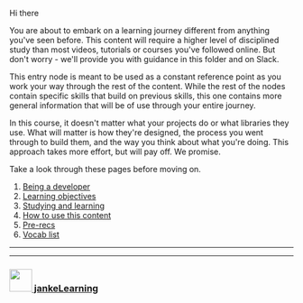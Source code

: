 Hi there

You are about to embark on a learning journey different from anything you've seen before.  This content will require a higher level of disciplined study than most videos, tutorials or courses you've followed online.  But don't worry - we'll provide you with guidance in this folder and on Slack. 

This entry node is meant to be used as a constant reference point as you work your way through the rest of the content. While the rest of the nodes contain specific skills that build on previous skills, this one contains more general information that will be of use through your entire journey.

In this course, it doesn't matter what your projects do or what libraries they use.  What will matter is how they're designed, the process you went through to build them, and the way you think about what you're doing.  This approach takes more effort, but will pay off.  We promise.

Take a look through these pages before moving on.

1. [Being a developer](./1-being-a-developer.md)
1. [Learning objectives](./2-learning-objectives.md)
1. [Studying and learning](./3-studying-and-learning)
1. [How to use this content](./4-how-to-use-this.md)
1. [Pre-recs](./5-pre-recs.md)
1. [Vocab list](./6-vocab-list.md)




---
---
### [<img src="https://github.com/jankeLearning/diagrams/blob/master/JL_clean.png" width="40" height="40" target="_blank" />  jankeLearning](https://github.com/jankeLearning)